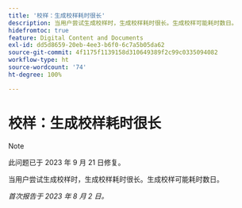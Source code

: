 ```yaml
---
title: '校样：生成校样耗时很长'
description: 当用户尝试生成校样时，生成校样耗时很长。生成校样可能耗时数日。
hidefromtoc: true
feature: Digital Content and Documents
exl-id: dd5d8659-20eb-4ee3-b6f0-6c7a5b05da62
source-git-commit: 4f1175f1139158d310649389f2c99c0335094082
workflow-type: ht
source-wordcount: '74'
ht-degree: 100%

---
```


# 校样：生成校样耗时很长

>[!NOTE]
>
>此问题已于 2023 年 9 月 21 日修复。

当用户尝试生成校样时，生成校样耗时很长。生成校样可能耗时数日。

_首次报告于 2023 年 8 月 2 日。_
